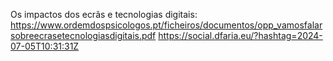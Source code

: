 Os impactos dos ecrãs e tecnologias digitais: https://www.ordemdospsicologos.pt/ficheiros/documentos/opp_vamosfalarsobreecrasetecnologiasdigitais.pdf https://social.dfaria.eu/?hashtag=2024-07-05T10:31:31Z